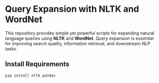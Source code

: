 # Query Expansion with NLTK and WordNet

This repository provides simple yet powerful scripts for expanding natural language queries using **NLTK** and **WordNet**. Query expansion is essential for improving search quality, information retrieval, and downstream NLP tasks.


## Install Requirements


```bash
pip install nltk pandas
```
